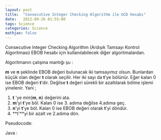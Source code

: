 ```yaml
---
layout: post
title:  "Consecutive Integer Checking Algorithm ile GCD hesabı"
date:   2012-09-26 01:55:00
tags: Science
categories: Science
mathjax: false
---
```


Consecutive Integer Checking Algorithm (Ardışık Tamsayı Kontrol Algoritması) EBOB hesabı için kullanılabilecek diğer algoritmalardan.

<!--<a href="http://tolpp.com/category/ders/algorithm-analysis/">Algorithm Analysis</a> dersinde işlenenleri <a href="http://tolpp.com/ogrenme-notlari/">notlar şeklinde alacağım</a> demiştim. Ancak bildiğim ve sıkıcı algoritmalar üzerinde bu kadar durmayı düşünmüyordum. Ama yine de,-->

Algoritmanın çalışma mantığı şu :

**m** ve **n** şeklinde EBOB değeri bulunacak iki tamsayımız olsun. Bunlardan küçük olan değer **t** olarak seçilir. Her iki sayı da **t**'ye bölünür. Eğer kalan 0 ise EBOB değeri **t**'dir. Değilse **t** değeri sürekli bir azaltılarak bölme işlemi yinelenir. Yani ;

1. **t** 'ye *min*{**m**, **n**} değerini ata.
2. **m**'yi **t**'ye böl. Kalan 0 ise 3. adıma değilse 4.adıma geç.
3. **n**'yi **t**'ye böl. Kalan 0 ise EBOB değeri olarak **t**'yi döndür.
4. **t'**yi bir azalt ve 2.adıma dön.

Pseudocode:
<script src="https://gist.github.com/tolpp/e897f60cf28734f51231.js"></script>

Java :
<script src="https://gist.github.com/tolpp/a55487fcc7aaa3ae44b6.js"></script>
<!--Bu yazı [öğrenme notları]({{site.baseurl}}/ogrenme-notlari/)'nın bir parçasıdır.-->